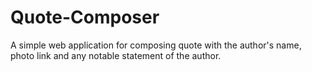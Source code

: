 # Quote-Composer
A simple web application for composing quote with the author's name, photo link and any notable statement of the author.
